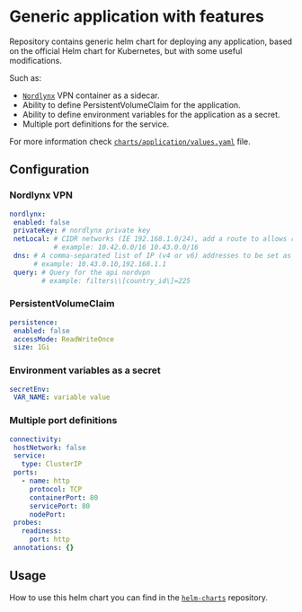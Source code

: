 # Generic application with features

Repository contains generic helm chart for deploying any application, based on the official Helm chart for Kubernetes, but with some useful modifications.

Such as:

* [`Nordlynx`](https://support.nordvpn.com/hc/en-us/articles/19564565879441-What-is-NordLynx)  VPN container as a sidecar.
* Ability to define PersistentVolumeClaim for the application.
* Ability to define environment variables for the application  as a secret.
* Multiple port definitions for the service.

For more information check [`charts/application/values.yaml`](charts/application/values.yaml) file.

## Configuration

### Nordlynx VPN

 ```yaml
nordlynx:
  enabled: false
  privateKey: # nordlynx private key
  netLocal: # CIDR networks (IE 192.168.1.0/24), add a route to allows replies once the VPN is up.
            # example: 10.42.0.0/16 10.43.0.0/16
  dns: # A comma-separated list of IP (v4 or v6) addresses to be set as the interface's DNS servers, or non-IP hostnames to be set as the interface's DNS search domains.
       # example: 10.43.0.10,192.168.1.1
  query: # Query for the api nordvpn
         # example: filters\\[country_id\]=225
 ```

### PersistentVolumeClaim

 ```yaml
persistence:
  enabled: false
  accessMode: ReadWriteOnce
  size: 1Gi
 ```

### Environment variables as a secret

 ```yaml
secretEnv:
  VAR_NAME: variable value
 ```

### Multiple port definitions

 ```yaml
connectivity:
  hostNetwork: false
  service:
    type: ClusterIP
  ports:
    - name: http
      protocol: TCP
      containerPort: 80
      servicePort: 80
      nodePort: 
  probes:
    readiness:
      port: http
  annotations: {}
 ```

## Usage

How to use this helm chart you can find in the [`helm-charts`](https://github.com/kostiantyn-matsebora/helm-charts) repository.

